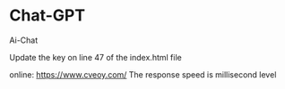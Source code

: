 # Chat-GPT
Ai-Chat

Update the key on line 47 of the index.html file

online: https://www.cveoy.com/     The response speed is millisecond level
